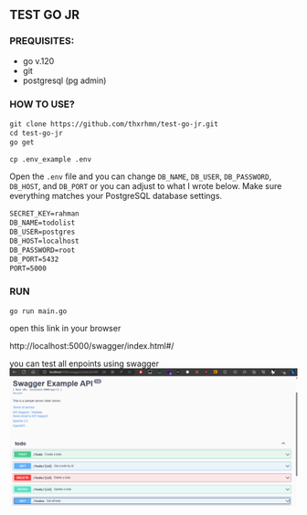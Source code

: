 ## TEST GO JR

### PREQUISITES:
- go v.120
- git 
- postgresql (pg admin)


### HOW TO USE?
```
git clone https://github.com/thxrhmn/test-go-jr.git
cd test-go-jr
go get
```

```
cp .env_example .env
```
Open the `.env` file and you can change `DB_NAME`, `DB_USER`, `DB_PASSWORD`, `DB_HOST`, and `DB_PORT` or you can adjust to what I wrote below. Make sure everything matches your PostgreSQL database settings.

```
SECRET_KEY=rahman
DB_NAME=todolist
DB_USER=postgres
DB_HOST=localhost
DB_PASSWORD=root
DB_PORT=5432
PORT=5000
```

### RUN 
```
go run main.go
```
open this link in your browser

http://localhost:5000/swagger/index.html#/

you can test all enpoints using swagger
![The San Juan Mountains are beautiful!](swagger.png)
